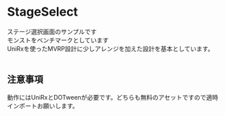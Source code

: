 # StageSelect
ステージ選択画面のサンプルです<br>
モンストをベンチマークとしています<br>
UniRxを使ったMVRP設計に少しアレンジを加えた設計を基本としています。<br>
<br>
## 注意事項<br>
動作にはUniRxとDOTweenが必要です。どちらも無料のアセットですので適時インポートお願いします。<br>

